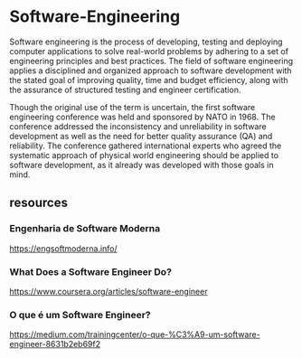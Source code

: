 # Software-Engineering
Software engineering is the process of developing, testing and deploying computer applications to solve real-world problems by adhering to a set of engineering principles and best practices. The field of software engineering applies a disciplined and organized approach to software development with the stated goal of improving quality, time and budget efficiency, along with the assurance of structured testing and engineer certification.

Though the original use of the term is uncertain, the first software engineering conference was held and sponsored by NATO in 1968. The conference addressed the inconsistency and unreliability in software development as well as the need for better quality assurance (QA) and reliability. The conference gathered international experts who agreed the systematic approach of physical world engineering should be applied to software development, as it already was developed with those goals in mind.

## resources
### Engenharia de Software Moderna
https://engsoftmoderna.info/

### What Does a Software Engineer Do?
https://www.coursera.org/articles/software-engineer

### O que é um Software Engineer?
https://medium.com/trainingcenter/o-que-%C3%A9-um-software-engineer-8631b2eb69f2
